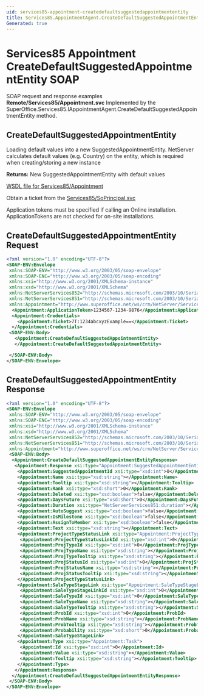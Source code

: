 ```yaml
---
uid: services85-appointment-createdefaultsuggestedappointmententity
title: Services85.AppointmentAgent.CreateDefaultSuggestedAppointmentEntity SOAP
Generated: true
---
```


# Services85 Appointment CreateDefaultSuggestedAppointmentEntity SOAP

SOAP request and response examples **Remote/Services85/Appointment.svc**
Implemented by the <see cref="M:SuperOffice.Services85.IAppointmentAgent.CreateDefaultSuggestedAppointmentEntity">SuperOffice.Services85.IAppointmentAgent.CreateDefaultSuggestedAppointmentEntity</see> method.

## CreateDefaultSuggestedAppointmentEntity

Loading default values into a new SuggestedAppointmentEntity.
NetServer calculates default values (e.g. Country) on the entity, which is required when creating/storing a new instance


**Returns:** New SuggestedAppointmentEntity with default values


[WSDL file for Services85/Appointment](../Services85-Appointment.md)

Obtain a ticket from the [Services85/SoPrincipal.svc](../SoPrincipal/index.md)

Application tokens must be specified if calling an Online installation. ApplicationTokens are not checked for on-site installations.

## CreateDefaultSuggestedAppointmentEntity Request

```xml
<?xml version="1.0" encoding="UTF-8"?>
<SOAP-ENV:Envelope
 xmlns:SOAP-ENV="http://www.w3.org/2003/05/soap-envelope"
 xmlns:SOAP-ENC="http://www.w3.org/2003/05/soap-encoding"
 xmlns:xsi="http://www.w3.org/2001/XMLSchema-instance"
 xmlns:xsd="http://www.w3.org/2001/XMLSchema"
 xmlns:NetServerServices852="http://schemas.microsoft.com/2003/10/Serialization/Arrays"
 xmlns:NetServerServices851="http://schemas.microsoft.com/2003/10/Serialization/"
 xmlns:Appointment="http://www.superoffice.net/ws/crm/NetServer/Services85">
  <Appointment:ApplicationToken>1234567-1234-9876</Appointment:ApplicationToken>
  <Appointment:Credentials>
    <Appointment:Ticket>7T:1234abcxyzExample==</Appointment:Ticket>
  </Appointment:Credentials>
 <SOAP-ENV:Body>
   <Appointment:CreateDefaultSuggestedAppointmentEntity>
   </Appointment:CreateDefaultSuggestedAppointmentEntity>

 </SOAP-ENV:Body>
</SOAP-ENV:Envelope>

```


## CreateDefaultSuggestedAppointmentEntity Response

```xml
<?xml version="1.0" encoding="UTF-8"?>
<SOAP-ENV:Envelope
 xmlns:SOAP-ENV="http://www.w3.org/2003/05/soap-envelope"
 xmlns:SOAP-ENC="http://www.w3.org/2003/05/soap-encoding"
 xmlns:xsi="http://www.w3.org/2001/XMLSchema-instance"
 xmlns:xsd="http://www.w3.org/2001/XMLSchema"
 xmlns:NetServerServices852="http://schemas.microsoft.com/2003/10/Serialization/Arrays"
 xmlns:NetServerServices851="http://schemas.microsoft.com/2003/10/Serialization/"
 xmlns:Appointment="http://www.superoffice.net/ws/crm/NetServer/Services85">
 <SOAP-ENV:Body>
  <Appointment:CreateDefaultSuggestedAppointmentEntityResponse>
   <Appointment:Response xsi:type="Appointment:SuggestedAppointmentEntity">
    <Appointment:SuggestedAppointmentId xsi:type="xsd:int">0</Appointment:SuggestedAppointmentId>
    <Appointment:Name xsi:type="xsd:string"></Appointment:Name>
    <Appointment:Tooltip xsi:type="xsd:string"></Appointment:Tooltip>
    <Appointment:Rank xsi:type="xsd:short">0</Appointment:Rank>
    <Appointment:Deleted xsi:type="xsd:boolean">false</Appointment:Deleted>
    <Appointment:DaysFuture xsi:type="xsd:short">0</Appointment:DaysFuture>
    <Appointment:Duration xsi:type="NetServerServices851:duration"></Appointment:Duration>
    <Appointment:AutoSuggest xsi:type="xsd:boolean">false</Appointment:AutoSuggest>
    <Appointment:IsMilestone xsi:type="xsd:boolean">false</Appointment:IsMilestone>
    <Appointment:AssignToMember xsi:type="xsd:boolean">false</Appointment:AssignToMember>
    <Appointment:Text xsi:type="xsd:string"></Appointment:Text>
    <Appointment:ProjectTypeStatusLink xsi:type="Appointment:ProjectTypeStatusLink">
     <Appointment:ProjectTypeStatusLinkId xsi:type="xsd:int">0</Appointment:ProjectTypeStatusLinkId>
     <Appointment:ProjTypeId xsi:type="xsd:int">0</Appointment:ProjTypeId>
     <Appointment:ProjTypeName xsi:type="xsd:string"></Appointment:ProjTypeName>
     <Appointment:ProjTypeTooltip xsi:type="xsd:string"></Appointment:ProjTypeTooltip>
     <Appointment:ProjStatusId xsi:type="xsd:int">0</Appointment:ProjStatusId>
     <Appointment:ProjStatusName xsi:type="xsd:string"></Appointment:ProjStatusName>
     <Appointment:ProjStatusTooltip xsi:type="xsd:string"></Appointment:ProjStatusTooltip>
    </Appointment:ProjectTypeStatusLink>
    <Appointment:SaleTypeStageLink xsi:type="Appointment:SaleTypeStageLink">
     <Appointment:SaleTypeStageLinkId xsi:type="xsd:int">0</Appointment:SaleTypeStageLinkId>
     <Appointment:SaleTypeId xsi:type="xsd:int">0</Appointment:SaleTypeId>
     <Appointment:SaleTypeName xsi:type="xsd:string"></Appointment:SaleTypeName>
     <Appointment:SaleTypeTooltip xsi:type="xsd:string"></Appointment:SaleTypeTooltip>
     <Appointment:ProbId xsi:type="xsd:int">0</Appointment:ProbId>
     <Appointment:ProbName xsi:type="xsd:string"></Appointment:ProbName>
     <Appointment:ProbTooltip xsi:type="xsd:string"></Appointment:ProbTooltip>
     <Appointment:Probability xsi:type="xsd:short">0</Appointment:Probability>
    </Appointment:SaleTypeStageLink>
    <Appointment:Type xsi:type="Appointment:Task">
     <Appointment:Id xsi:type="xsd:int">0</Appointment:Id>
     <Appointment:Value xsi:type="xsd:string"></Appointment:Value>
     <Appointment:Tooltip xsi:type="xsd:string"></Appointment:Tooltip>
    </Appointment:Type>
   </Appointment:Response>
  </Appointment:CreateDefaultSuggestedAppointmentEntityResponse>
 </SOAP-ENV:Body>
</SOAP-ENV:Envelope>

```


